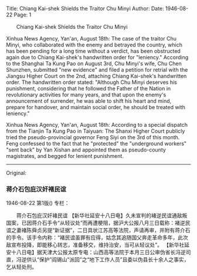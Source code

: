 Title: Chiang Kai-shek Shields the Traitor Chu Minyi
Author:
Date: 1946-08-22
Page: 1

　　Chiang Kai-shek Shields the Traitor Chu Minyi

Xinhua News Agency, Yan'an, August 18th: The case of the traitor Chu Minyi, who collaborated with the enemy and betrayed the country, which has been pending for a long time without a verdict, has been obstructed again due to Chiang Kai-shek's handwritten order for "leniency." According to the Shanghai Ta Kung Pao on August 3rd, Chu Minyi's wife, Chu Chen Shunzhen, submitted "new evidence" and filed a petition for retrial with the Jiangsu Higher Court on the 2nd, attaching Chiang Kai-shek's handwritten order. The handwritten order stated: "Although Chu Minyi deserves his punishment, considering that he followed the Father of the Nation in revolutionary activities for many years, and that upon the enemy's announcement of surrender, he was able to shift his heart and mind, prepare for handover, and maintain social order, he should be treated with leniency."

Xinhua News Agency, Yan'an, August 18th: According to a special dispatch from the Tianjin Ta Kung Pao in Taiyuan: The Shanxi Higher Court publicly tried the pseudo-provincial governor Feng Siyi on the 3rd of this month. Feng confessed to the fact that he "protected" the "underground workers" "sent back" by Yan Xishan and appointed them as pseudo-county magistrates, and begged for lenient punishment.



<hr /> 

Original: 


### 蒋介石包庇汉奸褚民谊

1946-08-22
第1版()
专栏：

　　蒋介石包庇汉奸褚民谊
    【新华社延安十八日电】久未宣判的褚逆民谊通敌叛国案，已因蒋介石手令“从轻议处”而再遭梗阻，据沪大公报八月三日载称：褚逆民谊之妻褚陈舜贞另提“新证据”，二日具状江苏高等法院，声请再审，并附有蒋介石的手令。该手令内称：“褚民谊虽罪有应得，姑念其追随国父奔走革命多年，此次敌宣布投降，即能移心转志，准备移交，维持治安，当可从轻议处”。
    【新华社延安十八日电】据天津大公报太原专电：山西高等法院于本月三日公审伪省长冯逆司直，冯逆供认“保护”阎锡山“派回”之“地下工作人员”且委以伪县长十余人之事实，乞从轻处刑。
